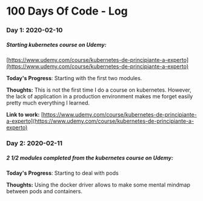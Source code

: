 # 100 Days Of Code - Log

### Day 1: 2020-02-10
##### Starting kubernetes course on Udemy:

[https://www.udemy.com/course/kubernetes-de-principiante-a-experto](https://www.udemy.com/course/kubernetes-de-principiante-a-experto)

**Today's Progress**: Starting with the first two modules.

**Thoughts:** This is not the first time I do a course on kubernetes. However, the lack of application in a production environment makes me forget easily pretty much everything I learned.

**Link to work:** [https://www.udemy.com/course/kubernetes-de-principiante-a-experto](https://www.udemy.com/course/kubernetes-de-principiante-a-experto)

### Day 2: 2020-02-11
##### 2 1/2 modules completed from the kubernetes course on Udemy:

**Today's Progress**: Starting to deal with pods

**Thoughts:** Using the docker driver allows to make some mental mindmap between pods and containers.


